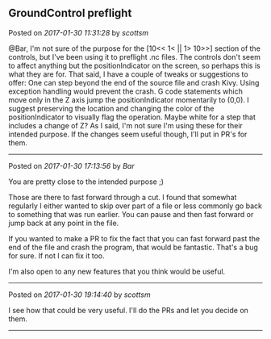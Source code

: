 ## GroundControl preflight
Posted on *2017-01-30 11:31:28* by *scottsm*

@Bar, I'm not sure of the purpose for the [10<< 1< || 1>  10>>] section of the controls, but I've been using it to preflight .nc files.
 The controls don't seem to affect anything but the positionIndicator on the screen, so perhaps this is what they are for. That said, I have a couple of tweaks or suggestions to offer:
 One can step beyond the end of the source file and crash Kivy. Using exception handling would prevent the crash.
 G code statements which move only in the Z axis jump the positionIndicator momentarily to (0,0). I suggest preserving the location and changing the color of the positionIndicator to visually flag the operation. Maybe white for a step that includes a change of Z?
 As I said, I'm not sure I'm using these for their intended purpose. If the changes seem useful though, I'll put in PR's for them.

---

Posted on *2017-01-30 17:13:56* by *Bar*

You are pretty close to the intended purpose ;)

Those are there to fast forward through a cut. I found that somewhat regularly I either wanted to skip over part of a file or less commonly go back to something that was run earlier. You can pause and then fast forward or jump back at any point in the file. 

If you wanted to make a PR to fix the fact that you can fast forward past the end of the file and crash the program, that would be fantastic. That's a bug for sure. If not I can fix it too.

I'm also open to any new features that you think would be useful.

---

Posted on *2017-01-30 19:14:40* by *scottsm*

I see how that could be very useful. I'll do the PRs and let you decide on them.

---

